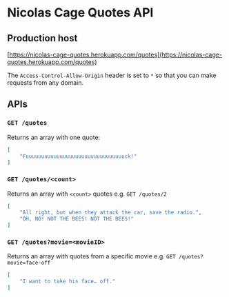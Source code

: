 # Nicolas Cage Quotes API

## Production host

[https://nicolas-cage-quotes.herokuapp.com/quotes](https://nicolas-cage-quotes.herokuapp.com/quotes)

The `Access-Control-Allow-Origin` header is set to `*` so that you can make requests from any domain.

## APIs

### `GET /quotes`

Returns an array with one quote:

```json
[
    "Fuuuuuuuuuuuuuuuuuuuuuuuuuuuuuuuuck!"
]
```

### `GET /quotes/<count>`

Returns an array with `<count>` quotes e.g. `GET /quotes/2`

```json
[
    "All right, but when they attack the car, save the radio.",
    "OH, NO! NOT THE BEES! NOT THE BEES!"
]
```

### `GET /quotes?movie=<movieID>`

Returns an array with quotes from a specific movie e.g. `GET /quotes?movie=face-off`

```json
[
    "I want to take his face… off."
]
```
